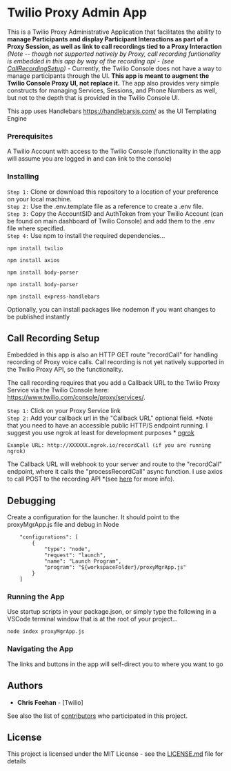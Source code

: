 # Twilio Proxy Admin App

This is a Twilio Proxy Administrative Application that facilitates the ability to **manage Participants and display Participant Interactions as part of a Proxy Session, as well as link to call recordings tied to a Proxy Interaction** *(Note -- though not supported natively by Proxy, call recording funtionality is embedded in this app by way of the recording api - (see [CallRecordingSetup](#call-recording-setup))* - Currently, the Twilio Console does not have a way to manage participants through the UI. **This app is meant to augment the Twilio Console Proxy UI, not replace it.** The app also provides very simple constructs for managing Services, Sessions, and Phone Numbers as well, but not to the depth that is provided in the Twilio Console UI.

This app uses Handlebars https://handlebarsjs.com/ as the UI Templating Engine

### Prerequisites

A Twilio Account with access to the Twilio Console (functionality in the app will assume you are logged in and can link to the console)

### Installing

```Step 1:``` Clone or download this repository to a location of your preference on your local machine.<br> 
```Step 2:``` Use the .env.template file as a reference to create a .env file.<br>
```Step 3:``` Copy the AccountSID and AuthToken from your Twilio Account (can be found on main dashboard of Twilio Console) and add them to the .env file where specified.<br> 
```Step 4:``` Use npm to install the required dependencies...<br> 

```
npm install twilio
```
```
npm install axios
```
```
npm install body-parser
```
```
npm install body-parser
```
```
npm install express-handlebars
```

Optionally, you can install packages like nodemon if you want changes to be published instantly

## Call Recording Setup

Embedded in this app is also an HTTP GET route "recordCall" for handling recording of Proxy voice calls. Call recording is not yet natively supported in the Twilio Proxy API, so the functionality.

The call recording requires that you add a Callback URL to the Twilio Proxy Service via the Twilio Console here: https://www.twilio.com/console/proxy/services/.

```Step 1:``` Click on your Proxy Service link<br>
```Step 2:``` Add your callback url in the "Callback URL" optional field. *Note that you need to have an accessible public HTTP/S endpoint running. I suggest you use ngrok at least for development purposes * [ngrok](https://ngrok.com/)<br>

```
Example URL: http://XXXXXX.ngrok.io/recordCall (if you are running ngrok)
```
The Callback URL will webhook to your server and route to the "recordCall" endpoint, where it calls the "processRecordCall" async function. I use axios to call POST to the recording API *(see [here](https://www.twilio.com/docs/voice/api/recording#create-a-recording-resource) for more info).

## Debugging

Create a configuration for the launcher. It should point to the proxyMgrApp.js file and debug in Node
```
    "configurations": [
        {
            "type": "node",
            "request": "launch",
            "name": "Launch Program",
            "program": "${workspaceFolder}/proxyMgrApp.js"
        }
    ]
```

### Running the App

Use startup scripts in your package.json, or simply type the following in a VSCode terminal window that is at the root of your project...

```
node index proxyMgrApp.js
```

### Navigating the App

The links and buttons in the app will self-direct you to where you want to go

## Authors

* **Chris Feehan** - [Twilio]

See also the list of [contributors](https://github.com/your/project/contributors) who participated in this project.

## License

This project is licensed under the MIT License - see the [LICENSE.md](LICENSE.md) file for details



